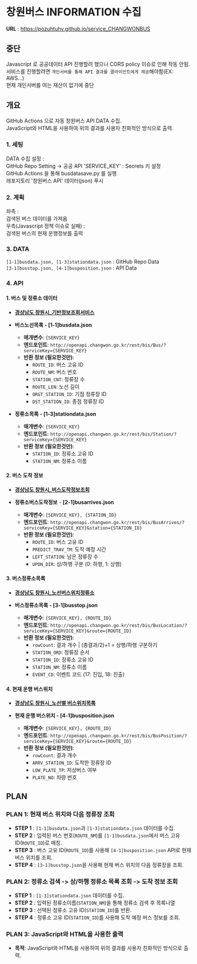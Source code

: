 # 창원버스 INFORMATION 수집

**URL** : https://pozuhtuhv.github.io/service_CHANGWONBUS

## 중단
Javascript 로 공공데이터 API 진행할려 했으나 CORS policy 이슈로 인해 작동 안됨.<br>
서비스를 진행할려면 `개인서버를 통해 API 결과를 클라이언트에게 제공`해야함(EX: AWS...)<br>
현재 개인서버를 여는 재산이 없기에 중단

## 개요

GitHub Actions 으로 자동 창원버스 API DATA 수집.<br>
JavaScript와 HTML을 사용하여 위의 결과를 사용자 친화적인 방식으로 출력.

### 1. 세팅

DATA 수집 설정 : <br>
GitHub Repo Setting -> 공공 API 'SERVICE_KEY' : Secrets 키 설정<br>
GitHub Actions 을 통해 busdatasave.py 를 실행<br>
레포지토리 '창원버스 API' 데이터(json) 푸시

### 2. 계획

좌측 : <br>
검색된 버스 데이터를 가져옴
<br>
우측(Javascript 정책 이슈로 실패) : <br>
검색된 버스의 현재 운행정보를 출력<br>

### 3. DATA

`[1-1]busdata.json, [1-3]stationdata.json` : GitHub Repo Data <br>
`[3-1]busstop.json, [4-1]busposition.json` : API Data

### 4. API
#### 1. 버스 및 정류소 데이터 

- **[경상남도 창원시_기반정보조회서비스](https://www.data.go.kr/tcs/dss/selectApiDataDetailView.do?publicDataPk=15000096)**

- **버스노선목록 - [1-1]busdata.json**
  - **매개변수**: `{SERVICE_KEY}`
  - **엔드포인트**: `http://openapi.changwon.go.kr/rest/bis/Bus/?serviceKey={SERVICE_KEY}`
  - **반환 정보 (필요한것만)**:
    - `ROUTE_ID`: 버스 고유 ID
    - `ROUTE_NM`: 버스 번호
    - `STATION_CNT`: 정류장 수
    - `ROUTE_LEN`: 노선 길이
    - `ORGT_STATION_ID`: 기점 정류장 ID
    - `DST_STATION_ID`: 종점 정류장 ID

- **정류소목록 - [1-3]stationdata.json**
  - **매개변수**: `{SERVICE_KEY}`
  - **엔드포인트**: `http://openapi.changwon.go.kr/rest/bis/Station/?serviceKey={SERVICE_KEY}`
  - **반환 정보 (필요한것만)**:
    - `STATION_ID`: 정류소 고유 ID
    - `STATION_NM`: 정류소 이름

#### 2. 버스 도착 정보

- **[경상남도 창원시_버스도착정보조회](https://www.data.go.kr/tcs/dss/selectApiDataDetailView.do?publicDataPk=15000386)**

- **정류소버스도착정보** - **[2-1]busarrives.json**
  - **매개변수**: `{SERVICE_KEY}, {STATION_ID}`
  - **엔드포인트**: `http://openapi.changwon.go.kr/rest/bis/BusArrives/?serviceKey={SERVICE_KEY}&station={STATION_ID}`
  - **반환 정보 (필요한것만)**:
    - `ROUTE_ID`: 버스 고유 ID
    - `PREDICT_TRAV_TM`: 도착 예정 시간
    - `LEFT_STATION`: 남은 정류장 수
    - `UPDN_DIR`: 상/하행 구분 (0: 하행, 1: 상행)

#### 3. 버스정류소목록

- **[경상남도 창원시_노선버스위치정류소](https://www.data.go.kr/tcs/dss/selectApiDataDetailView.do?publicDataPk=15000254)**

- **버스정류소목록 - [3-1]busstop.json**
  - **매개변수**: `{SERVICE_KEY}, {ROUTE_ID}`
  - **엔드포인트**: `http://openapi.changwon.go.kr/rest/bis/BusLocation/?serviceKey={SERVICE_KEY}&route={ROUTE_ID}`
  - **반환 정보 (필요한것만)**:
    - `rowCount`: 결과 개수 | (총결과/2)+1 = 상행/하행 구분하기 
    - `STATION_ORD`: 정류장 순서
    - `STATION_ID`: 정류소 고유 ID
    - `STATION_NM`: 정류소 이름
    - `EVENT_CD`: 이벤트 코드 (17: 진입, 18: 진출)

#### 4. 현재 운행 버스위치

- **[경상남도 창원시_노선별 버스위치목록](https://www.data.go.kr/tcs/dss/selectApiDataDetailView.do?publicDataPk=15000416)**

- **현재 운행 버스위치 - [4-1]busposition.json**
  - **매개변수**: `{SERVICE_KEY}, {ROUTE_ID}`
  - **엔드포인트**: `http://openapi.changwon.go.kr/rest/bis/BusPosition/?serviceKey={SERVICE_KEY}&route={ROUTE_ID}`
  - **반환 정보 (필요한것만)**:
    - `rowCount`: 결과 개수
    - `ARRV_STATION_ID`: 도착한 정류장 ID
    - `LOW_PLATE_TP`: 저상버스 여부
    - `PLATE_NO`: 차량 번호

## PLAN

### PLAN 1: 현재 버스 위치와 다음 정류장 조회

- **STEP 1** : `[1-1]busdata.json`과 `[1-3]stationdata.json` 데이터를 수집.
- **STEP 2** : 입력된 버스 번호(`ROUTE_NM`)를 `[1-1]busdata.json`에서 버스 고유 ID(`ROUTE_ID`)로 매칭.
- **STEP 3** : 버스 고유 ID(`ROUTE_ID`)를 사용해 `[4-1]busposition.json` API로 현재 버스 위치를 조회.
- **STEP 4** : `[3-1]busstop.json`을 사용해 현재 버스 위치의 다음 정류장을 조회.

### PLAN 2: 정류소 검색 -> 상/하행 정류소 목록 조회 -> 도착 정보 조회

- **STEP 1** : `[1-3]stationdata.json` 데이터를 수집.
- **STEP 2** : 입력된 정류소이름(`STATION_NM`)을 통해 정류소 검색 후 목록나열
- **STEP 3** : 선택된 정류소 고유 ID(`STATION_ID`)를 반환.
- **STEP 4** : 정류소 고유 ID(`STATION_ID`)를 사용해 도착 예정 버스 정보를 조회.

### PLAN 3: JavaScript와 HTML을 사용한 출력

- **목적**: JavaScript와 HTML을 사용하여 위의 결과를 사용자 친화적인 방식으로 출력.